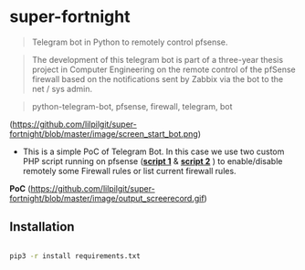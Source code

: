 # super-fortnight

> Telegram bot in Python to remotely control pfsense.

> The development of this telegram bot is part of a three-year thesis project in Computer Engineering 
  on the remote control of the pfSense firewall based on the notifications sent by Zabbix via the bot to the net / sys admin.
  
> python-telegram-bot, pfsense, firewall, telegram, bot


(https://github.com/lilpilgit/super-fortnight/blob/master/image/screen_start_bot.png)


- This is a simple PoC of Telegram Bot. In this case we use two custom PHP script running on pfsense (<a href="https://github.com/lilpilgit/super-fortnight/blob/master/handleNetA.php" target="_blank">**script 1**</a> & <a href="https://github.com/lilpilgit/super-fortnight/blob/master/readRules.php" target="_blank">**script 2**</a> ) to enable/disable remotely some Firewall rules or list current firewall rules.

**PoC**
(https://github.com/lilpilgit/super-fortnight/blob/master/image/output_screerecord.gif)

## Installation

```bash

pip3 -r install requirements.txt
```



